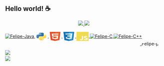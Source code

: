 ## Hello world! ☕

<div align="center">
  <a href="https://github.com/FelipehAlex">
  <img height="180em" src="https://github-readme-stats.vercel.app/api?username=FelipehAlex&show_icons=true&theme=dark&include_all_commits=true&count_private=true"/>
  <img height="180em" src="https://github-readme-stats.vercel.app/api/top-langs/?username=FelipehAlex&layout=compact&langs_count=7&theme=dark"/>
</div>
  
  <div style="display: inline_block"><br>
  <img align="center" alt="Felipe-Java" height="30" width="40" src="https://cdn.jsdelivr.net/gh/devicons/devicon/icons/java/java-original.svg">
  <img align="center" alt="Felipe-Python" height="30" width="40" src="https://raw.githubusercontent.com/devicons/devicon/master/icons/python/python-original.svg">
  <img align="center" alt="Felipe-HTML" height="30" width="40" src="https://raw.githubusercontent.com/devicons/devicon/master/icons/html5/html5-original.svg">
  <img align="center" alt="Rafa-CSS" height="30" width="40" src="https://raw.githubusercontent.com/devicons/devicon/master/icons/css3/css3-original.svg">
  <img align="center" alt="Felipe-Js" height="30" width="40" src="https://raw.githubusercontent.com/devicons/devicon/master/icons/javascript/javascript-plain.svg">
  <img align="center" alt="Felipe-C" height="30" width="40" src= "https://cdn.jsdelivr.net/gh/devicons/devicon/icons/c/c-original.svg">
  <img align="center" alt="Felipe-C++" height="30" width="40" src="https://cdn.jsdelivr.net/gh/devicons/devicon/icons/cplusplus/cplusplus-original.svg">
  <img align="right" alt="Felipe-pic" height="150" style="border-radius:50px;" src="https://upload.wikimedia.org/wikipedia/commons/thumb/a/a0/Antu_text-x-dtd.svg/1024px-Antu_text-x-dtd.svg.png">
</div>
  
  ##
  
  <div> 
  <a href="https://www.linkedin.com/in/felipe-alex-b4bb671a4/" target="_blank"><img src="https://img.shields.io/badge/-LinkedIn-%230077B5?style=for-the-badge&logo=linkedin&logoColor=white" target="_blank"></a>
</div>
  
<img height="180em" src="https://64.media.tumblr.com/d6a2d2ec12e8aaedc12a4123357879f5/tumblr_mm4tqm2CaT1rfjowdo1_500.gifv">
